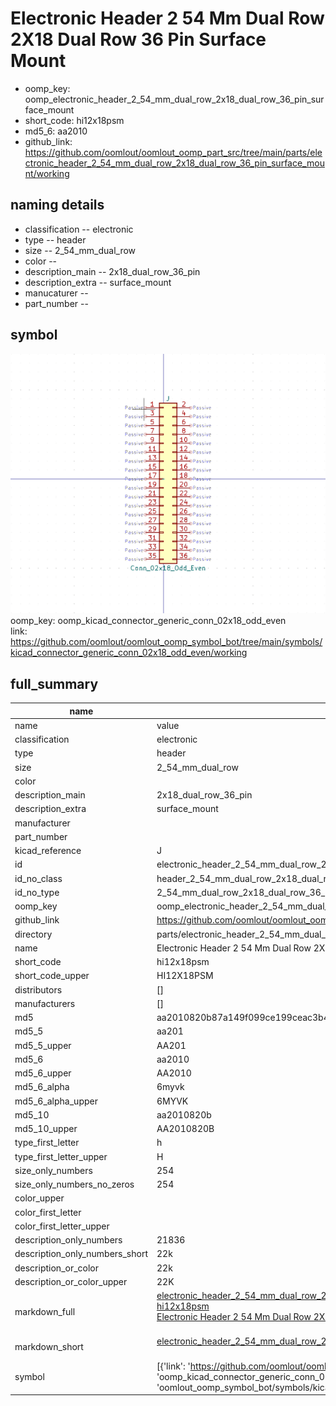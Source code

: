 # Electronic Header 2 54 Mm Dual Row 2X18 Dual Row 36 Pin Surface Mount

  
* oomp_key: oomp_electronic_header_2_54_mm_dual_row_2x18_dual_row_36_pin_surface_mount 
* short_code: hi12x18psm
* md5_6: aa2010  
* github_link: https://github.com/oomlout/oomlout_oomp_part_src/tree/main/parts/electronic_header_2_54_mm_dual_row_2x18_dual_row_36_pin_surface_mount/working  
## naming details
* classification -- electronic
* type -- header
* size -- 2_54_mm_dual_row
* color -- 
* description_main -- 2x18_dual_row_36_pin
* description_extra -- surface_mount
* manucaturer -- 
* part_number -- 



## symbol

![](symbol/0/working/working_600.png)  
oomp_key: oomp_kicad_connector_generic_conn_02x18_odd_even  
link: https://github.com/oomlout/oomlout_oomp_symbol_bot/tree/main/symbols/kicad_connector_generic_conn_02x18_odd_even/working  


## full_summary
| name | value | 
| --- | --- | 
| name | value | 
| classification | electronic | 
| type | header | 
| size | 2_54_mm_dual_row | 
| color |  | 
| description_main | 2x18_dual_row_36_pin | 
| description_extra | surface_mount | 
| manufacturer |  | 
| part_number |  | 
| kicad_reference | J | 
| id | electronic_header_2_54_mm_dual_row_2x18_dual_row_36_pin_surface_mount | 
| id_no_class | header_2_54_mm_dual_row_2x18_dual_row_36_pin_surface_mount | 
| id_no_type | 2_54_mm_dual_row_2x18_dual_row_36_pin_surface_mount | 
| oomp_key | oomp_electronic_header_2_54_mm_dual_row_2x18_dual_row_36_pin_surface_mount | 
| github_link | https://github.com/oomlout/oomlout_oomp_part_src/tree/main/parts/electronic_header_2_54_mm_dual_row_2x18_dual_row_36_pin_surface_mount/working | 
| directory | parts/electronic_header_2_54_mm_dual_row_2x18_dual_row_36_pin_surface_mount | 
| name | Electronic Header 2 54 Mm Dual Row 2X18 Dual Row 36 Pin Surface Mount | 
| short_code | hi12x18psm | 
| short_code_upper | HI12X18PSM | 
| distributors | [] | 
| manufacturers | [] | 
| md5 | aa2010820b87a149f099ce199ceac3b4 | 
| md5_5 | aa201 | 
| md5_5_upper | AA201 | 
| md5_6 | aa2010 | 
| md5_6_upper | AA2010 | 
| md5_6_alpha | 6myvk | 
| md5_6_alpha_upper | 6MYVK | 
| md5_10 | aa2010820b | 
| md5_10_upper | AA2010820B | 
| type_first_letter | h | 
| type_first_letter_upper | H | 
| size_only_numbers | 254 | 
| size_only_numbers_no_zeros | 254 | 
| color_upper |  | 
| color_first_letter |  | 
| color_first_letter_upper |  | 
| description_only_numbers | 21836 | 
| description_only_numbers_short | 22k | 
| description_or_color | 22k | 
| description_or_color_upper | 22K | 
| markdown_full | [electronic_header_2_54_mm_dual_row_2x18_dual_row_36_pin_surface_mount](https://github.com/oomlout/oomlout_oomp_part_src/tree/main/parts/electronic_header_2_54_mm_dual_row_2x18_dual_row_36_pin_surface_mount/working)<br>[hi12x18psm](https://github.com/oomlout/oomlout_oomp_part_src/tree/main/parts/electronic_header_2_54_mm_dual_row_2x18_dual_row_36_pin_surface_mount/working)<br>[Electronic Header 2 54 Mm Dual Row 2X18 Dual Row 36 Pin Surface Mount](https://github.com/oomlout/oomlout_oomp_part_src/tree/main/parts/electronic_header_2_54_mm_dual_row_2x18_dual_row_36_pin_surface_mount/working)<br><br> | 
| markdown_short | [electronic_header_2_54_mm_dual_row_2x18_dual_row_36_pin_surface_mount](https://github.com/oomlout/oomlout_oomp_part_src/tree/main/parts/electronic_header_2_54_mm_dual_row_2x18_dual_row_36_pin_surface_mount/working)<br><br> | 
| symbol | [{'link': 'https://github.com/oomlout/oomlout_oomp_symbol_bot/tree/main/symbols/kicad_connector_generic_conn_02x18_odd_even', 'oomp_key': 'oomp_kicad_connector_generic_conn_02x18_odd_even', 'directory': 'oomlout_oomp_symbol_bot/symbols/kicad_connector_generic_conn_02x18_odd_even//working/working.kicad_sym'}] | 
